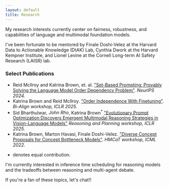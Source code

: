```yaml
---
layout: default
title: Research
---
```


My research interests currently center on fairness, robustness, and capabilities of language and multimodal foundation models. 

I've been fortunate to be mentored by Finale Doshi-Velez at the Harvard Data to Actionable Knowledge (DtAK) Lab, Cynthia Dwork at the Harvard Kempner Institute, and Lionel Levine at the Cornell Long-term AI Safety Research (LAISR) lab. 

### Select Publications
- Reid McIlroy and Katrina Brown, et. al. ["Set-Based Prompting: Provably Solving the Language Model Order Dependency Problem"](https://arxiv.org/abs/2406.03919). *NeurIPS 2024.*
- Katrina Brown and Reid McIlroy. ["Order Independence With Finetuning"](https://openreview.net/pdf?id=08E6XX0Yen). *Bi-Align workshop, ICLR 2025.*
- Sid Bharthulwar<sup>*</sup>, John Rho<sup>*</sup>, Katrina Brown<sup>*</sup> ["Evolutionary Prompt Optimization Discovers Emergent Multimodal Reasoning Strategies in Vision-Language Models"](https://openreview.net/pdf?id=u8BO0NFF21) *Reasoning and Planning workshop, ICLR 2025.*
- Katrina Brown, Marton Havasi, Finale Doshi-Velez. ["Diverse Concept Proposals for Concept Bottleneck Models"](https://arxiv.org/pdf/2412.18059). *HMCaT workshop, ICML 2022.*

* denotes equal contribution. 

I'm currently interested in inference time scheduling for reasoning models and the tradeoffs between reasoning and multi-agent debate. 

If you're a fan of these topics, let's chat!!